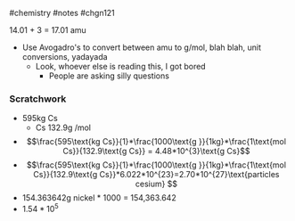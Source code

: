 #chemistry #notes #chgn121

14.01 + 3 = 17.01 amu
- Use Avogadro's to convert between amu to g/mol, blah blah, unit conversions, yadayada
	- Look, whoever else is reading this, I got bored
		- People are asking silly questions
### Scratchwork
- 595kg Cs
	- Cs 132.9g /mol
- $$\frac{595\text{kg Cs}}{1}*\frac{1000\text{g }}{1kg}*\frac{1\text{mol Cs}}{132.9\text{g Cs}} = 4.48*10^{3}\text{g Cs}$$
- $$\frac{595\text{kg Cs}}{1}*\frac{1000\text{g }}{1kg}*\frac{1\text{mol Cs}}{132.9\text{g Cs}}*6.022*10^{23}=2.70*10^{27}\text{particles cesium} $$
- 154.363642g nickel * 1000 = 154,363.642
- $1.54*10^{5}$



